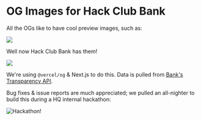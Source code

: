 # OG Images for Hack Club Bank

All the OGs like to have cool preview images, such as:

![](https://cloud-opt13jiz5-hack-club-bot.vercel.app/1screenshot_2023-07-11_at_5.04.04_pm.png)

Well now Hack Club Bank has them! 

![](https://cloud-opt13jiz5-hack-club-bot.vercel.app/0screenshot_2023-07-11_at_5.04.13_pm.png)

We're using `@vercel/og` & Next.js to do this. Data is pulled from [Bank's Transparency API](https://bank.hackclub.com/docs/api/v3).

Bug fixes & issue reports are much appreciated; we pulled an all-nighter to build this during a HQ internal hackathon:

![Hackathon!](https://cloud-ehafn7pss-hack-club-bot.vercel.app/0image.png)
